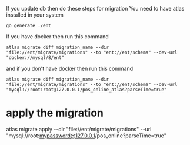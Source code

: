 If you update db then do these steps for migration
You need to have atlas installed in your system

```
go generate ./ent
```

If you have docker then run this command
```
atlas migrate diff migration_name --dir "file://ent/migrate/migrations" --to "ent://ent/schema" --dev-url "docker://mysql/8/ent"
```

and if you don't have docker then run this command
```
atlas migrate diff migration_name --dir "file://ent/migrate/migrations" --to "ent://ent/schema" --dev-url "mysql://root:root@127.0.0.1/pos_online_atlas?parseTime=true"
```

<!-- hash first then migration for mehedi  -->
# apply the migration
atlas migrate apply --dir "file://ent/migrate/migrations" --url "mysql://root:mypassword@127.0.0.1/pos_online?parseTime=true"
